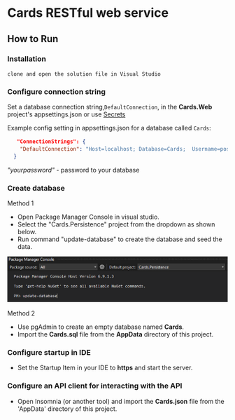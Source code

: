 # Cards RESTful web service

## How to Run

### Installation

    clone and open the solution file in Visual Studio

### Configure connection string

Set a database connection string,`DefaultConnection`, in the **Cards.Web** project's appsettings.json or use [Secrets](https://blogs.msdn.microsoft.com/mihansen/2017/09/10/managing-secrets-in-net-core-2-0-apps/)

Example config setting in appsettings.json for a database called `Cards`:

```json
   "ConnectionStrings": {
    "DefaultConnection": "Host=localhost; Database=Cards;  Username=postgres; Password=yourpassword"
  }
```
*"yourpassword"* - password to your database

### Create database
Method 1
- Open Package Manager Console in visual studio.
- Select the "Cards.Persistence" project from the dropdown as shown below.
- Run command "update-database" to create the database and seed the data.

<img src="https://github.com/mikemathu/Cards/blob/master/AppData/Cards_Persistence.PNG">

Method 2

- Use pgAdmin to create an empty database named **Cards**. 
- Import the **Cards.sql** file from the **AppData** directory of this project.



### Configure startup in IDE

- Set the Startup Item in your IDE to **https** and start the server.

### Configure an API client for interacting with the API

- Open Insomnia (or another tool) and import the **Cards.json** file from the 'AppData' directory of this project.
